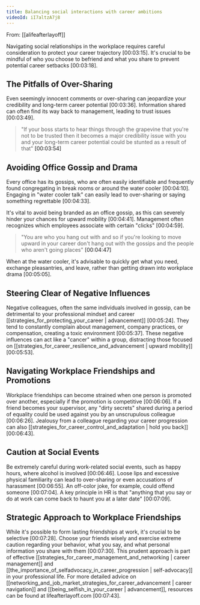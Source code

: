 ```yaml
---
title: Balancing social interactions with career ambitions
videoId: iI7altzA7j8
---
```


From: [[alifeafterlayoff]] <br/> 

Navigating social relationships in the workplace requires careful consideration to protect your career trajectory <a class="yt-timestamp" data-t="00:03:15">[00:03:15]</a>. It's crucial to be mindful of who you choose to befriend and what you share to prevent potential career setbacks <a class="yt-timestamp" data-t="00:03:18">[00:03:18]</a>.

## The Pitfalls of Over-Sharing

Even seemingly innocent comments or over-sharing can jeopardize your credibility and long-term career potential <a class="yt-timestamp" data-t="00:03:36">[00:03:36]</a>. Information shared can often find its way back to management, leading to trust issues <a class="yt-timestamp" data-t="00:03:49">[00:03:49]</a>.

> "If your boss starts to hear things through the grapevine that you're not to be trusted then it becomes a major credibility issue with you and your long-term career potential could be stunted as a result of that" <a class="yt-timestamp" data-t="00:03:54">[00:03:54]</a>

## Avoiding Office Gossip and Drama

Every office has its gossips, who are often easily identifiable and frequently found congregating in break rooms or around the water cooler <a class="yt-timestamp" data-t="00:04:10">[00:04:10]</a>. Engaging in "water cooler talk" can easily lead to over-sharing or saying something regrettable <a class="yt-timestamp" data-t="00:04:33">[00:04:33]</a>.

It's vital to avoid being branded as an office gossip, as this can severely hinder your chances for upward mobility <a class="yt-timestamp" data-t="00:04:41">[00:04:41]</a>. Management often recognizes which employees associate with certain "clicks" <a class="yt-timestamp" data-t="00:04:59">[00:04:59]</a>.

> "You are who you hang out with and so if you're looking to move upward in your career don't hang out with the gossips and the people who aren't going places" <a class="yt-timestamp" data-t="00:04:47">[00:04:47]</a>

When at the water cooler, it's advisable to quickly get what you need, exchange pleasantries, and leave, rather than getting drawn into workplace drama <a class="yt-timestamp" data-t="00:05:05">[00:05:05]</a>.

## Steering Clear of Negative Influences

Negative colleagues, often the same individuals involved in gossip, can be detrimental to your professional mindset and career [[strategies_for_protecting_your_career | advancement]] <a class="yt-timestamp" data-t="00:05:24">[00:05:24]</a>. They tend to constantly complain about management, company practices, or compensation, creating a toxic environment <a class="yt-timestamp" data-t="00:05:37">[00:05:37]</a>. These negative influences can act like a "cancer" within a group, distracting those focused on [[strategies_for_career_resilience_and_advancement | upward mobility]] <a class="yt-timestamp" data-t="00:05:53">[00:05:53]</a>.

## Navigating Workplace Friendships and Promotions

Workplace friendships can become strained when one person is promoted over another, especially if the promotion is competitive <a class="yt-timestamp" data-t="00:06:06">[00:06:06]</a>. If a friend becomes your supervisor, any "dirty secrets" shared during a period of equality could be used against you by an unscrupulous colleague <a class="yt-timestamp" data-t="00:06:26">[00:06:26]</a>. Jealousy from a colleague regarding your career progression can also [[strategies_for_career_control_and_adaptation | hold you back]] <a class="yt-timestamp" data-t="00:06:43">[00:06:43]</a>.

## Caution at Social Events

Be extremely careful during work-related social events, such as happy hours, where alcohol is involved <a class="yt-timestamp" data-t="00:06:46">[00:06:46]</a>. Loose lips and excessive physical familiarity can lead to over-sharing or even accusations of harassment <a class="yt-timestamp" data-t="00:06:55">[00:06:55]</a>. An off-color joke, for example, could offend someone <a class="yt-timestamp" data-t="00:07:04">[00:07:04]</a>. A key principle in HR is that "anything that you say or do at work can come back to haunt you at a later date" <a class="yt-timestamp" data-t="00:07:09">[00:07:09]</a>.

## Strategic Approach to Workplace Friendships

While it's possible to form lasting friendships at work, it's crucial to be selective <a class="yt-timestamp" data-t="00:07:28">[00:07:28]</a>. Choose your friends wisely and exercise extreme caution regarding your behavior, what you say, and what personal information you share with them <a class="yt-timestamp" data-t="00:07:30">[00:07:30]</a>. This prudent approach is part of effective [[strategies_for_career_management_and_networking | career management]] and [[the_importance_of_selfadvocacy_in_career_progression | self-advocacy]] in your professional life. For more detailed advice on [[networking_and_job_market_strategies_for_career_advancement | career navigation]] and [[being_selfish_in_your_career | advancement]], resources can be found at lifeafterlayoff.com <a class="yt-timestamp" data-t="00:07:43">[00:07:43]</a>.